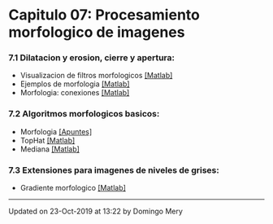 
# Capitulo 07: Procesamiento morfologico de imagenes
### 7.1 Dilatacion y erosion, cierre y apertura:
* Visualizacion de filtros morfologicos [[Matlab]](https://github.com/domingomery/imagenes/blob/master/clases/Cap07_Morphologia/matlab/IMG07_MorphScan.m)
* Ejemplos de morfologia [[Matlab]](https://github.com/domingomery/imagenes/blob/master/clases/Cap07_Morphologia/matlab/IMG07_MorphExamples.m)
* Morfologia: conexiones [[Matlab]](https://github.com/domingomery/imagenes/blob/master/clases/Cap07_Morphologia/matlab/IMG07_Connected.m)
### 7.2 Algoritmos morfologicos basicos:
* Morfologia [[Apuntes]](https://github.com/domingomery/imagenes/blob/master/clases/Cap07_Morphologia/presentations/IMG07_Morphology.pdf)
* TopHat [[Matlab]](https://github.com/domingomery/imagenes/blob/master/clases/Cap07_Morphologia/matlab/IMG07_TopHat.m)
* Mediana [[Matlab]](https://github.com/domingomery/imagenes/blob/master/clases/Cap07_Morphologia/matlab/IMG07_Mediana.m)
### 7.3 Extensiones para imagenes de niveles de grises:
* Gradiente morfologico [[Matlab]](https://github.com/domingomery/imagenes/blob/master/clases/Cap07_Morphologia/matlab/IMG07_GradienteMorfologico.m)
---


Updated on 23-Oct-2019 at 13:22 by Domingo Mery
